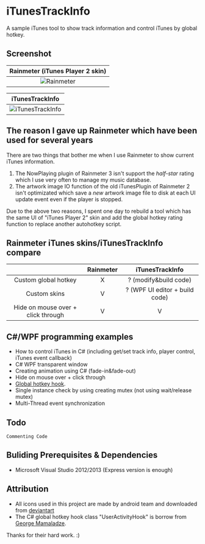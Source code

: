 # iTunesTrackInfo

A sample iTunes tool to show track information and control iTunes by global hotkey.

## Screenshot

| Rainmeter (iTunes Player 2 skin)   |
|:-------------:|
| ![Rainmeter](http://lh5.ggpht.com/-FeN6iUQKZxI/Ur5NoAiGAGI/AAAAAAAABkA/OfZfA9KgFJg/s640/iTunesTrackInfo_rainmeter.png) |

| iTunesTrackInfo |
|:---------------:|
| ![iTunesTrackInfo](http://lh4.ggpht.com/-oW7Pvbo20PA/Ur5Nm8Z6mxI/AAAAAAAABj4/FVm4JJhXEdM/s640/iTunesTrackInfo.png)|


## The reason I gave up Rainmeter which have been used for several years

There are two things that bother me when I use Rainmeter to show current iTunes information. 

1. The NowPlaying plugin of Rainmeter 3 isn't support the *half-star* rating which I use very often to manage my music database.
2. The artwork image IO function of the old iTunesPlugin of Rainmeter 2 isn't optimizated which save a *new* artwork image file to disk at each UI update event even if the player is stopped.

Due to the above two reasons, I spent one day to rebuild a tool which has the same UI of "iTunes Player 2" skin and add the global hotkey rating function to replace another autohotkey script.


## Rainmeter iTunes skins/iTunesTrackInfo compare

|                     |   Rainmeter |        iTunesTrackInfo            |
|:-------------------:|:-----------:|:---------------------------------:|
|Custom global hotkey |      X      |   ? (modify&build code)           |
|Custom skins         |      V      |   ? (WPF UI editor + build code) |
|Hide on mouse over + click through  |      V      |   V                |


## C#/WPF programming examples

* How to control iTunes in C# (including get/set track info, player control, iTunes event callback)
* C# WPF transparent window
* Creating animation using C# (fade-in&fade-out)
* Hide on mouse over + click through
* [Global hotkey hook](http://www.codeproject.com/Articles/7294/Processing-Global-Mouse-and-Keyboard-Hooks-in-C).
* Single instance check by using creating mutex (not using wait/release mutex) 
* Multi-Thread event synchronization


## Todo
```
Commenting Code
```

## Buliding Prerequisites & Dependencies
- Microsoft Visual Studio 2012/2013 (Express version is enough)


## Attribution

* All icons used in this project are made by android team and downloaded from [deviantart](http://palhaiz.deviantart.com/art/Android-4-1-Jelly-Bean-Icon-Set-311741892)
* The C# global hotkey hook class "UserActivityHook" is borrow from [George Mamaladze](http://www.codeproject.com/Articles/7294/Processing-Global-Mouse-and-Keyboard-Hooks-in-C).

Thanks for their hard work. :)
